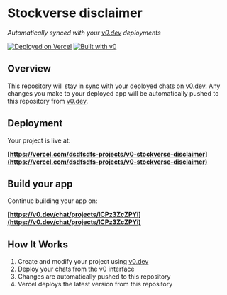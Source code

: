 # Stockverse disclaimer

*Automatically synced with your [v0.dev](https://v0.dev) deployments*

[![Deployed on Vercel](https://img.shields.io/badge/Deployed%20on-Vercel-black?style=for-the-badge&logo=vercel)](https://vercel.com/dsdfsdfs-projects/v0-stockverse-disclaimer)
[![Built with v0](https://img.shields.io/badge/Built%20with-v0.dev-black?style=for-the-badge)](https://v0.dev/chat/projects/lCPz3ZcZPYi)

## Overview

This repository will stay in sync with your deployed chats on [v0.dev](https://v0.dev).
Any changes you make to your deployed app will be automatically pushed to this repository from [v0.dev](https://v0.dev).

## Deployment

Your project is live at:

**[https://vercel.com/dsdfsdfs-projects/v0-stockverse-disclaimer](https://vercel.com/dsdfsdfs-projects/v0-stockverse-disclaimer)**

## Build your app

Continue building your app on:

**[https://v0.dev/chat/projects/lCPz3ZcZPYi](https://v0.dev/chat/projects/lCPz3ZcZPYi)**

## How It Works

1. Create and modify your project using [v0.dev](https://v0.dev)
2. Deploy your chats from the v0 interface
3. Changes are automatically pushed to this repository
4. Vercel deploys the latest version from this repository